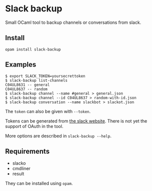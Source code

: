 # Slack backup

Small OCaml tool to backup channels or conversations from slack.

## Install

`opam install slack-backup`

## Examples

```
$ export SLACK_TOKEN=yoursecrettoken
$ slack-backup list-channels
C04UL8631 -- general
C04UL8637 -- random
$ slack-backup channel --name #general > general.json
$ slack-backup channel --id C04UL8637 > random-with-id.json
$ slack-backup conversation --name slackbot > slackot.json
```

The `token` can also be given with `--token`.

Tokens can be generated from [the slack website](https://api.slack.com/docs/oauth-test-tokens).
There is not yet the support of OAuth in the tool.

More options are described in `slack-backup --help`.

## Requirements

- slacko
- cmdliner
- result

They can be installed using `opam`.
